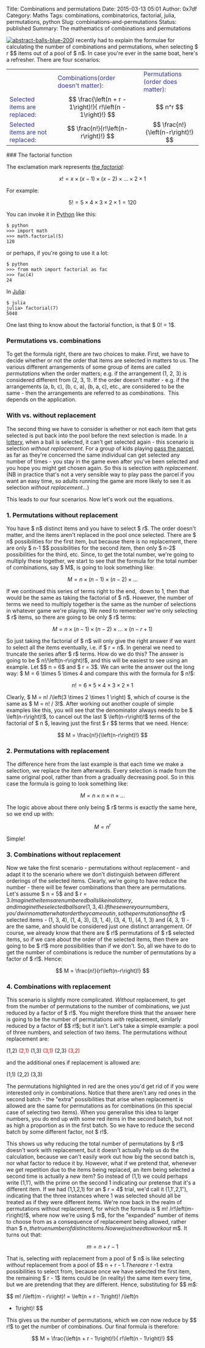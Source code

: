 Title: Combinations and permutations
Date: 2015-03-13 05:01
Author: 0x7df
Category: Maths
Tags: combinations, combinatorics, factorial, julia, permutations, python
Slug: combinations-and-permutations
Status: published
Summary: The mathematics of combinations and permutations

[![abstract-balls-blue-200](https://0x7df.files.wordpress.com/2015/02/abstract-balls-blue-200.png)](https://0x7df.files.wordpress.com/2015/02/abstract-balls-blue-200.png)I
recently had to explain the formulae for calculating the number of
combinations and permutations, when selecting $ r $$
items out of a pool of $ n$. In case you're ever
in the same boat, here's a refresher. There are four scenarios:

<table>
<tbody>
<tr>
<td>
</td>
<td>
<span style="color:#333399;">Combinations</span><span
style="color:#333399;">(order doesn't matter):</span>

</td>
<td>
<span style="color:#333399;">Permutations</span> <span
style="color:#333399;">(order does matter):</span>

</td>
</tr>
<tr>
<td>
<span style="color:#333399;">Selected items are replaced:</span>

</td>
<td align="center">
$$ \frac{\left(n + r - 1\right)!}{ r!\left(n - 1\right)!}
$$

</td>
<td align="center">
$$ n^r $$

</td>
</tr>
<tr>
<td>
<span style="color:#333399;">Selected items are not replaced:</span>

</td>
<td align="center">
$$ \frac{n!}{r!\left(n-r\right)!} $$

</td>
<td align="center">
$$ \frac{n!}{\left(n-r\right)!} $$

</td>
</tr>
</tbody>
</table>
### The factorial function

The exclamation mark represents [the
*factorial*](http://mathworld.wolfram.com/Factorial.html):

$$ x! = x \times \left(x-1\right) \times \left(x-2\right)
\times \ldots \times 2 \times 1 $$

For example:

$$ 5! = 5 \times 4 \times 3 \times 2 \times 1 = 120
$$

You can invoke it in [Python](https://www.python.org/) like this:

    $ python
    >>> import math
    >>> math.factorial(5)
    120

or perhaps, if you're going to use it a lot:

    $ python
    >>> from math import factorial as fac
    >>> fac(4)
    24

In [Julia](http://julialang.org/):

    $ julia
    julia> factorial(7)
    5040

One last thing to know about the factorial function, is that $ 0! = 1$.

### Permutations vs. combinations

To get the formula right, there are two choices to make. First, we have
to decide whether or not the order that items are selected in matters to
us. The various different arrangements of some group of items are called
*permutations* when the order matters; e.g. if the arrangement (1, 2, 3)
is considered different from (2, 3, 1). If the order doesn't matter -
e.g. if the arrangements (a, b, c), (b, c, a), (b, a, c), etc., are
considered to be the same - then the arrangements are referred to as
*combinations*.  This depends on the application.

### With vs. without replacement

The second thing we have to consider is whether or not each item that
gets selected is put back into the pool before the next selection is
made. In a [lottery](http://en.wikipedia.org/wiki/Lottery), when a ball
is selected, it can't get selected again - this scenario is selection
*without replacement*. For a group of kids playing [pass the
parcel](http://en.wikipedia.org/wiki/Hot_potato_%28game%29), as far as
they're concerned the same individual can get selected any number of
times - you stay in the game even after you've been selected and you
hope you might get chosen again. So this is selection *with
replacement*. (NB in practice that's not a very sensible way to play
pass the parcel if you want an easy time, so adults running the game are
more likely to see it as selection *without replacement*...)

This leads to our four scenarios. Now let's work out the equations.

### 1. Permutations without replacement

You have $ n$ distinct items and you have to
select $ r$. The order doesn't matter, and the
items aren't replaced in the pool once selected. There are $ n$
possibilities for the first item, but because there is
no replacement, there are only $ n-1 $$
possibilities for the second item, then only $ n-2$
possibilities for the third, etc. Since, to get the
total number, we're going to multiply these together, we start to see
that the formula for the total number of combinations, say $ M$,
is going to look something like:

$$ M = n \times \left(n-1\right) \times \left(n-2\right)
\times \ldots $$

If we continued this series of terms right to the end,  down to 1, then
that would be the same as taking the factorial of $ n$.
However, the number of terms we need to multiply
together is the same as the number of selections in whatever game we're
playing. We need to remember we're only selecting $ r$
items, so there are going to be only $ r$
terms:

$$ M = n \times \left(n-1\right) \times \left(n-2\right)
\times \ldots \times \left(n-r+1\right) $$

So just taking the factorial of $ n$ will only
give the right answer if we want to select all the items eventually,
i.e. if $ r = n$. In general we need to truncate
the series after $ r$ terms. How do we do this?
The answer is going to be $ n!/\left(n-r\right)!$,
and this will be easiest to see using an example. Let
$$ n = 6$ and $ r = 3$. We
can write the answer out the long way: $ M = 6 \times 5 \times 4
and compare this with the formula for $ n!$:


$$ n! = 6 \times 5 \times 4 \times 3 \times 2 \times 1
$$

Clearly, $ M = n! /\left(3 \times 2 \times 1 \right)
$, which of course is the same as $ M = n! / 3!$.
After working out another couple of simple examples
like this, you will see that the denominator always needs to be
$ \left(n-r\right)!$, to cancel out the last
$ \left(n-r\right)!$ terms of the factorial of $ n
$, leaving just the first $ r $$
terms that we need. Hence:

$$ M = \frac{n!}{\left(n-r\right)!} $$

### 2. Permutations with replacement

The difference here from the last example is that each time we make a
selection, we replace the item afterwards. Every selection is made from
the same original pool, rather than from a gradually decreasing pool. So
in this case the formula is going to look something like:

$$ M = n \times n \times n \times \ldots $$

The logic above about there only being $ r$ terms
is exactly the same here, so we end up with:

$$ M = n^r $$

Simple!

### 3. Combinations without replacement

Now we take the first scenario - permutations without replacement - and
adapt it to the scenario where we don't distinguish between different
orderings of the selected items. Clearly, we're going to have reduce the
number - there will be fewer combinations than there are permutations.
Let's assume $ n = 5$ and $ r = 3$.
Imagine the items are numbered balls like in a
lottery, and imagine the selected balls are (1, 3, 4). If these were
your numbers, you'd win no matter what order they came out in, so the
permutations of the $ r$ selected items - (1, 3,
4), (1, 4, 3), (3, 1, 4), (3, 4, 1), (4, 1, 3) and (4, 3, 1) - are the
same, and should be considered just one distinct arrangement. Of course,
we already know that there are $ r!$ permutations
of $ r$ selected items, so if we care about the
order of the selected items, then there are going to be $ r!$
more possibilities than if we don't. So, all we have to
do to get the number of combinations is reduce the number of
permutations by a factor of $ r!$. Hence:

$$ M = \frac{n!}{r!\left(n-r\right)!} $$

### 4. Combinations with replacement

This scenario is slightly more complicated. *Without* replacement, to
get from the number of permutations to the number of combinations, we
just reduced by a factor of $ r!$. You might
therefore think that the answer here is going to be the number of
permutations *with* replacement, similarly reduced by a factor of
$$ r!$; but it isn't. Let's take a simple example:
a pool of three numbers, and selection of two items. The permutations
without replacement are:

(1,2) <span style="color:#ff0000;">(2,1)</span> (1,3) <span
style="color:#ff0000;">(3,1)</span> (2,3) <span
style="color:#ff0000;">(3,2)</span>

and the additional ones if replacement is allowed are:

(1,1) (2,2) (3,3)

The permutations highlighted in red are the ones you'd get rid of if you
were interested only in combinations. Notice that there aren't any red
ones in the second batch - the "extra" possibilities that arise when
replacement is allowed are the same for permutations as for combinations
(in this special case of selecting two items). When you generalise this
idea to larger numbers, you do end up with some red items in the second
batch, but not as high a proportion as in the first batch. So we have to
reduce the second batch by some different factor, not $ r!$.

This shows us why reducing the total number of permutations by
$ r!$ doesn't work with replacement, but it doesn't
actually help us do the calculation, because we can't easily work out
how big the second batch is, nor what factor to reduce it by. However,
what if we pretend that, whenever we get repetition due to the items
being replaced, an item being selected a second time is actually a new
item? So instead of (1,1) we could perhaps write (1,1′), with the prime
on the second 1 indicating our pretense that it's a different item. If
we had (1,1,2,1) for an $ r = 4$ trial, we'd call
it (1,1′,2,1′′), indicating that the three instances where 1 was
selected should all be treated as if they were different items. We're
now back in the realm of permutations without replacement, for which the
formula is $ m! /r!\left(m-r\right)!$, where now
we're using $ m$, for the "expanded" number of
items to choose from as a consequence of replacement being allowed,
rather than $ n$, the true number of distinct
items. Now we just need to work out $ m$. It turns
out that:

$$ m = n + r - 1 $$

That is, selecting *with* replacement from a pool of $ n$
is like selecting *without* replacement from a pool of
$$ n + r - 1$. There are $ r -1
extra possibilities to select from, because once we
have selected the first item, the remaining $ r - 1$
items could be (in reality) the same item every time,
but we are pretending that they are different. Hence, substituting for
$$ m$:

$$ m! /\left(m - r\right)! = \left(n + r - 1\right)! /\left(n
- 1\right)! $$

This gives us the number of permutations, which we *can* now reduce by
$$ r!$ to get the number of combinations. Our final
formula is therefore:

$$ M = \frac{\left(n + r - 1\right)!}{ r!\left(n - 1\right)!}
$$

